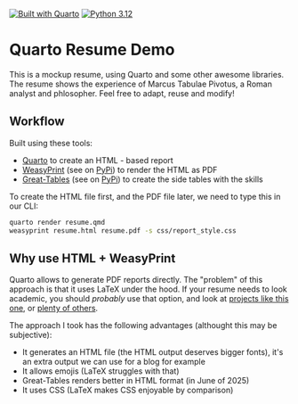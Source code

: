 [![Built with Quarto](https://img.shields.io/badge/Built_with-Quarto-2196F3?style=flat&logo=quarto)](https://quarto.org)
[![Python 3.12](https://img.shields.io/badge/Python-3.12-3776AB?logo=python)](https://python.org)

# Quarto Resume Demo

This is a mockup resume, using Quarto and some other awesome libraries. The resume shows the experience of Marcus Tabulae Pivotus, a Roman analyst and phlosopher. Feel free to adapt, reuse and modify!

## Workflow

Built using these tools:

* [Quarto](https://quarto.org/) to create an HTML - based report
* [WeasyPrint](https://doc.courtbouillon.org/weasyprint/stable/index.html) (see on [PyPi](https://pypi.org/project/weasyprint/)) to render the HTML as PDF
* [Great-Tables](https://posit-dev.github.io/great-tables/) (see on [PyPi](https://pypi.org/project/great-tables/)) to create the side tables with the skills

To create the HTML file first, and the PDF file later, we need to type this in our CLI:

```bash
quarto render resume.qmd
weasyprint resume.html resume.pdf -s css/report_style.css
```

## Why use HTML + WeasyPrint

Quarto allows to generate PDF reports directly. The "problem" of this approach is that it uses LaTeX under the hood. If your resume needs to look academic, you should *probably* use that option, and look at [projects like this one](https://github.com/schochastics/quarto-cv), or [plenty of others](https://github.com/mcanouil/awesome-quarto).

The approach I took has the following advantages (althought this may be subjective):

* It generates an HTML file (the HTML output deserves bigger fonts), it's an extra output we can use for a blog for example
* It allows emojis (LaTeX struggles with that)
* Great-Tables renders better in HTML format (in June of 2025)
* It uses CSS (LaTeX makes CSS enjoyable by comparison)

